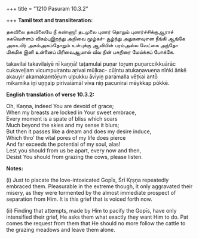 +++
title = "1210 Pasuram 10.3.2"

+++
**Tamil text and transliteration:**

தகவிலை தகவிலையே நீ கண்ணா! தடமுலை புணர் தொறும் புணர்ச்சிக்குஆராச்  
சுகவெள்ளம் விசும்புஇறந்து அறிவை மூழ்கச்- சூழ்ந்து அதுகனவுஎன நீங்கி ஆங்கே  
அகஉயிர் அகம்அகம்தோறும் உள்புக்கு ஆவியின் பரம்அல்ல வேட்கை அந்தோ  
மிகமிக இனி உன்னைப் பிரிவைஆமால் வீவ நின் பசுநிரை மேய்க்கப் போக்கே.

takavilai takavilaiyē nī kaṇṇā! taṭamulai puṇar toṟum puṇarccikkuārāc  
cukaveḷḷam vicumpuiṟantu aṟivai mūḻkac- cūḻntu atukaṉavueṉa nīṅki āṅkē  
akauyir akamakamtōṟum uḷpukku āviyiṉ paramalla vēṭkai antō  
mikamika iṉi uṉṉaip pirivaiāmāl vīva niṉ pacunirai mēykkap pōkkē.

**English translation of verse 10.3.2:**

Oh, Kaṇṇa, indeed You are devoid of grace;  
When my breasts are locked in Your sweet embrace,  
Every moment is a spate of bliss which soars  
Much beyond the skies and my sense it blurs;  
But then it passes like a dream and does my desire induce,  
Which thro’ the vital pores of my life does pierce  
And far exceeds the potential of my soul, alas!  
Lest you should from us be apart, every now and then,  
Desist You should from grazing the cows, please listen.

**Notes:**

\(i\) Just to placate the love-intoxicated Gopīs, Śrī Kṛṣṇa repeatedly embraced them. Pleasurable in the extreme though, it only aggravated their misery, as they were tormented by the almost immediate prospect of separation from Him. It is this grief that is voiced forth now.

\(ii\) Finding that attempts, made by Him to pacify the Gopīs, have only intensified their grief, He asks them what exactly they want Him to do. Pat comes the request from them that He should no more follow the cattle to the grazing meadows and leave them alone.


